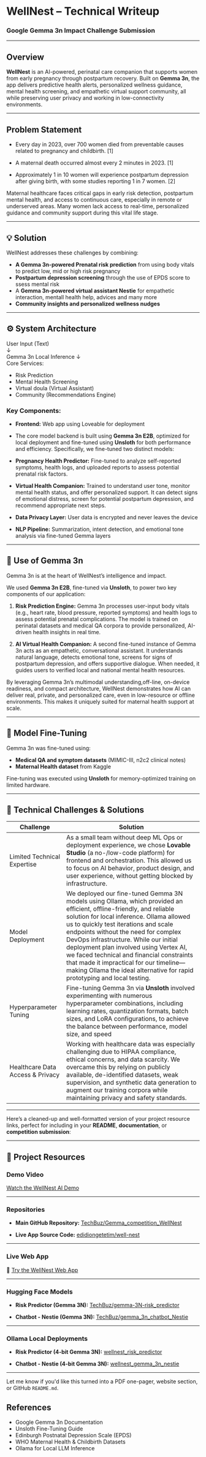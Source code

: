 
# WellNest – Technical Writeup  
### Google Gemma 3n Impact Challenge Submission

---

## Overview

**WellNest** is an AI-powered,  perinatal care companion that supports women from early pregnancy through postpartum recovery. Built on **Gemma 3n**, the app delivers predictive health alerts, personalized wellness guidance, mental health screening, and empathetic virtual support community, all while preserving user privacy and working in low-connectivity environments.

---

## Problem Statement

 - Every day in 2023, over 700 women died from preventable causes
   related to pregnancy and childbirth. [1]
   
 - A maternal death occurred almost every 2 minutes in 2023. [1]
 - Approximately 1 in 10 women will experience postpartum depression after giving birth, with some studies reporting 1 in 7 women. [2]

Maternal healthcare faces critical gaps in early risk detection, postpartum mental health, and access to continuous care, especially in remote or underserved areas. Many women lack access to real-time, personalized guidance and community support during this vital life stage.


---

## 💡 Solution

WellNest addresses these challenges by combining:

- **A Gemma 3n-powered Prenatal risk prediction** from using body vitals to predict low, mid or high risk pregnancy
- **Postpartum depression screening** through the use of EPDS score to ssess mental risk
- A **Gemma 3n-powered virtual assistant Nestie** for empathetic interaction, mentall health help, advices and many more
- **Community insights and personalized wellness nudges**

---

## ⚙️ System Architecture

User Input (Text)  
↓  
Gemma 3n Local Inference
↓  
Core Services:
-   Risk Prediction
-   Mental Health Screening
-  Virtual doula (Virtual Assistant)
-   Community (Recommendations Engine)

### Key Components:

- **Frontend:** Web app using Loveable for deployment
- The core model backend is built using **Gemma 3n E2B**, optimized for local deployment and fine-tuned using **Unsloth** for both performance and efficiency. Specifically, we fine-tuned two distinct models:

-  **Pregnancy Health Predictor:** Fine-tuned to analyze self-reported symptoms, health logs, and uploaded reports to assess potential prenatal risk factors.
    
-  **Virtual Health Companion:** Trained to understand user tone, monitor mental health status, and offer personalized support. It can detect signs of emotional distress, screen for potential postpartum depression, and recommend appropriate next steps.
- **Data Privacy Layer:** User data is encrypted and never leaves the device  
- **NLP Pipeline:** Summarization, intent detection, and emotional tone analysis via fine-tuned Gemma layers  

---

## 🤖 Use of Gemma 3n

Gemma 3n is at the heart of WellNest’s intelligence and impact.

We used **Gemma 3n E2B**, fine-tuned via **Unsloth**, to power two key components of our application:

1.  **Risk Prediction Engine:** Gemma 3n processes user-input body vitals (e.g., heart rate, blood pressure, reported symptoms) and health logs to assess potential prenatal complications. The model is trained on perinatal datasets and medical QA corpora to provide personalized, AI-driven health insights in real time.
    
2.  **AI Virtual Health Companion:** A second fine-tuned instance of Gemma 3n acts as an empathetic, conversational assistant. It understands natural language, detects emotional tone, screens for signs of postpartum depression, and offers supportive dialogue. When needed, it guides users to verified local and national mental health resources.
    

By leveraging Gemma 3n’s multimodal understanding,off-line, on-device readiness, and compact architecture, WellNest demonstrates how AI can deliver real, private, and personalized care, even in low-resource or offline environments. This makes it uniquely suited for maternal health support at scale.

---

## 🧪 Model Fine-Tuning

Gemma 3n was fine-tuned using:

- **Medical QA and symptom datasets** (MIMIC-III, n2c2 clinical notes)
- **Maternal Health dataset** from Kaggle

Fine-tuning was executed using **Unsloth** for memory-optimized training on limited hardware.

---

## 🚧 Technical Challenges & Solutions

| Challenge             | Solution                                                                 |
|-----------------------|--------------------------------------------------------------------------|
| Limited Technical Expertise    | As a small team without deep ML Ops or deployment experience, we chose **Lovable Studio** (a no-/low-code platform) for frontend and orchestration. This allowed us to focus on AI behavior, product design, and user experience, without getting blocked by infrastructure.       |
| Model Deployment  | We deployed our fine-tuned Gemma 3N models using Ollama, which provided an efficient, offline-friendly, and reliable solution for local inference. Ollama allowed us to quickly test iterations and scale endpoints without the need for complex DevOps infrastructure. While our initial deployment plan involved using Vertex AI, we faced technical and financial constraints that made it impractical for our timeline—making Ollama the ideal alternative for rapid prototyping and local testing.         |
| Hyperparameter Tuning      | Fine-tuning Gemma 3n via **Unsloth** involved experimenting with numerous hyperparameter combinations, including learning rates, quantization formats, batch sizes, and LoRA configurations, to achieve the balance between performance, model size, and speed   |
| Healthcare Data Access & Privacy  | Working with healthcare data was especially challenging due to HIPAA compliance, ethical concerns, and data scarcity. We overcame this by relying on publicly available, de-identified datasets, weak supervision, and synthetic data generation to augment our training corpora while maintaining privacy and safety standards.|

---
Here’s a cleaned-up and well-formatted version of your project resource links, perfect for including in your **README**, **documentation**, or **competition submission**:

---

## 🔗 Project Resources

### Demo Video

[Watch the WellNest AI Demo](https://youtu.be/ADWLehSOrto)

---

### Repositories

* **Main GitHub Repository:**
  [TechBuz/Gemma\_competition\_WellNest](https://github.com/TechBuz4/Gemma_competition_WellNest)

* **Live App Source Code:**
  [edidiongetetim/well-nest](https://github.com/edidiongetetim/well-nest)

---

### Live Web App

🔗 [Try the WellNest Web App](https://well-nest.lovable.app/)

---

### Hugging Face Models

* **Risk Predictor (Gemma 3N):**
  [TechBuz/gemma-3N-risk\_predictor](https://huggingface.co/TechBuz/gemma-3N-risk_predictor)

* **Chatbot - Nestie (Gemma 3N):**
  [TechBuz/gemma\_3n\_chatbot\_Nestie](https://huggingface.co/TechBuz/gemma_3n_chatbot_Nestie)

---

### Ollama Local Deployments

* **Risk Predictor (4-bit Gemma 3N):**
  [wellnest\_risk\_predictor](https://ollama.com/bosaosanwo/wellnest_risk_predictor)

* **Chatbot - Nestie (4-bit Gemma 3N):**
  [wellnest\_gemma\_3n\_nestie](https://ollama.com/bosaosanwo/wellnest_gemma_3n_nestie)

---

Let me know if you'd like this turned into a PDF one-pager, website section, or GitHub `README.md`.

## References

- Google Gemma 3n Documentation  
- Unsloth Fine-Tuning Guide  
- Edinburgh Postnatal Depression Scale (EPDS)  
- WHO Maternal Health & Childbirth Datasets  
- Ollama for Local LLM Inference  
